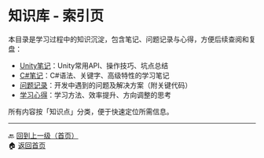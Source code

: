 # 知识库 - 索引页

本目录是学习过程中的知识沉淀，包含笔记、问题记录与心得，方便后续查阅和复盘：

- [Unity笔记](unity-notes.md)：Unity常用API、操作技巧、坑点总结
- [C#笔记](csharp-notes.md)：C#语法、关键字、高级特性的学习笔记
- [问题记录](problems.md)：开发中遇到的问题及解决方案（附关键代码）
- [学习心得](reflections.md)：学习方法、效率提升、方向调整的思考

所有内容按「知识点」分类，便于快速定位所需信息。

---
🔙 [回到上一级（首页）](../index.md)  
🏠 [返回首页](../index.md)
